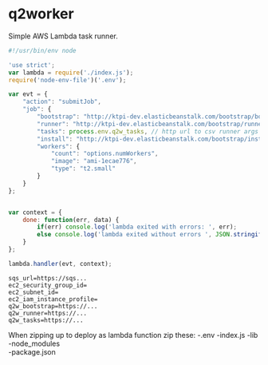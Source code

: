 # q2worker
Simple AWS Lambda task runner.

````javascript
#!/usr/bin/env node

'use strict';
var lambda = require('./index.js');
require('node-env-file')('.env');

var evt = {
    "action": "submitJob",
    "job": {
        "bootstrap": "http://ktpi-dev.elasticbeanstalk.com/bootstrap/bootstrap.sh"
        "runner": "http://ktpi-dev.elasticbeanstalk.com/bootstrap/runner.sh"
        "tasks": process.env.q2w_tasks, // http url to csv runner args
        "install": "http://ktpi-dev.elasticbeanstalk.com/bootstrap/install-client.sh"
        "workers": {
            "count": "options.numWorkers",
            "image": "ami-1ecae776",
            "type": "t2.small"
        }
    }
};


var context = {
    done: function(err, data) {
        if(err) console.log('lambda exited with errors: ', err);
        else console.log('lambda exited without errors ', JSON.stringify(data));
    }
};

lambda.handler(evt, context);
````


````shell
sqs_url=https://sqs...
ec2_security_group_id=
ec2_subnet_id=
ec2_iam_instance_profile=
q2w_bootstrap=https://...
q2w_runner=https://...
q2w_tasks=https://...

````

When zipping up to deploy as lambda function zip these:
-.env
-index.js
-lib\
-node_modules\
-package.json
